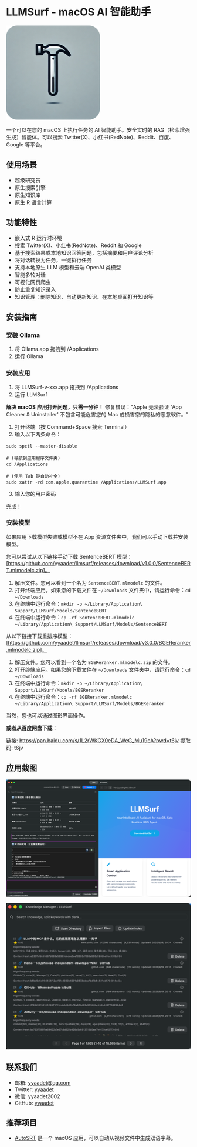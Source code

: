 # LLMSurf - macOS AI 智能助手

![LLMSurf](https://raw.githubusercontent.com/yyaadet/llmsurf/main/images/logo.png)

一个可以在您的 macOS 上执行任务的 AI 智能助手。安全实时的 RAG（检索增强生成）智能体。可以搜索 Twitter(X)、小红书(RedNote)、Reddit、百度、Google 等平台。

## 使用场景

- 超级研究员
- 原生搜索引擎
- 原生知识库
- 原生 R 语言计算

## 功能特性

- 嵌入式 R 运行时环境
- 搜索 Twitter(X)、小红书(RedNote)、Reddit 和 Google
- 基于搜索结果或本地知识回答问题，包括摘要和用户评论分析
- 将对话转换为任务，一键执行任务
- 支持本地原生 LLM 模型和云端 OpenAI 类模型
- 智能多轮对话
- 可视化网页爬虫
- 防止重复知识录入
- 知识管理：删除知识、自动更新知识、在本地桌面打开知识等

## 安装指南

### 安装 Ollama

1. 将 Ollama.app 拖拽到 /Applications
2. 运行 Ollama

### 安装应用

1. 将 LLMSurf-v-xxx.app 拖拽到 /Applications
2. 运行 LLMSurf

**解决 macOS 应用打开问题，只需一分钟！** 修复错误："Apple 无法验证 'App Cleaner & Uninstaller' 不包含可能危害您的 Mac 或损害您的隐私的恶意软件。"

1. 打开终端（按 Command+Space 搜索 Terminal）
2. 输入以下两条命令：

```shell
sudo spctl --master-disable

# (导航到应用程序文件夹)
cd /Applications

# (使用 Tab 键自动补全)
sudo xattr -rd com.apple.quarantine /Applications/LLMSurf.app
```
3. 输入您的用户密码

完成！

### 安装模型

如果应用下载模型失败或模型不在 App 资源文件夹中，我们可以手动下载并安装模型。

您可以尝试从以下链接手动下载 SentenceBERT 模型：[https://github.com/yyaadet/llmsurf/releases/download/v1.0.0/SentenceBERT.mlmodelc.zip]。

1. 解压文件。您可以看到一个名为 `SentenceBERT.mlmodelc` 的文件。
2. 打开终端应用。如果您的下载文件在 `~/Downloads` 文件夹中，请运行命令：`cd ~/Downloads`
3. 在终端中运行命令：`mkdir -p ~/Library/Application\ Support/LLMSurf/Models/SentenceBERT`
4. 在终端中运行命令：`cp -rf SentenceBERT.mlmodelc ~/Library/Application\ Support/LLMSurf/Models/SentenceBERT`

从以下链接下载重排序模型：[https://github.com/yyaadet/llmsurf/releases/download/v3.0.0/BGEReranker.mlmodelc.zip]。

1. 解压文件。您可以看到一个名为 `BGEReranker.mlmodelc.zip` 的文件。
2. 打开终端应用。如果您的下载文件在 `~/Downloads` 文件夹中，请运行命令：`cd ~/Downloads`
3. 在终端中运行命令：`mkdir -p ~/Library/Application\ Support/LLMSurf/Models/BGEReranker`
4. 在终端中运行命令：`cp -rf BGEReranker.mlmodelc ~/Library/Application\ Support/LLMSurf/Models/BGEReranker`

当然，您也可以通过图形界面操作。

**或者从百度网盘下载**：

链接: https://pan.baidu.com/s/1L2rWKGX0eDA_WeG_Mu19eA?pwd=t6jv 提取码: t6jv

## 应用截图

![主界面](https://raw.githubusercontent.com/yyaadet/llmsurf/main/screenshots/main.png)

![知识管理](https://raw.githubusercontent.com/yyaadet/llmsurf/main/screenshots/knowledge_manage.png)

## 联系我们

- 邮箱: yyaadet@qq.com
- Twitter: [yyaadet](https://twitter.com/yyaadet)
- 微信: yyaadet2002
- GitHub: [yyaadet](https://github.com/yyaadet)

## 推荐项目

- [AutoSRT](https://github.com/yyaadet/autosrt_page) 是一个 macOS 应用，可以自动从视频文件中生成双语字幕。
